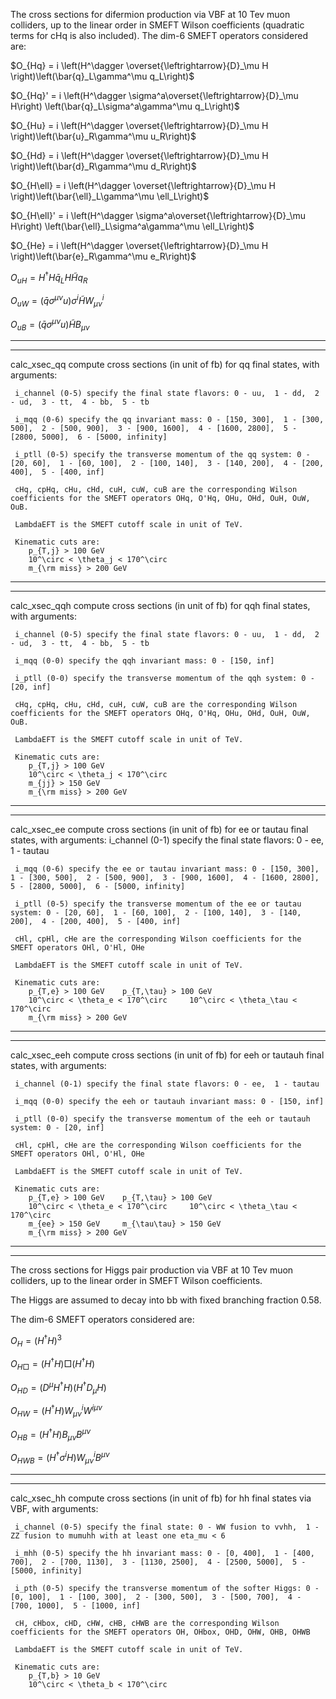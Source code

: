 The cross sections for difermion production via VBF at 10 Tev muon colliders, up to the linear order in SMEFT Wilson coefficients (quadratic terms for cHq is also included).
The dim-6 SMEFT operators considered are: 

$O_{Hq}  = i \left(H^\dagger \overset{\leftrightarrow}{D}_\mu H \right)\left(\bar{q}_L\gamma^\mu q_L\right)$
  
$O_{Hq}' = i \left(H^\dagger \sigma^a\overset{\leftrightarrow}{D}_\mu H\right) \left(\bar{q}_L\sigma^a\gamma^\mu q_L\right)$
  
$O_{Hu}  = i \left(H^\dagger \overset{\leftrightarrow}{D}_\mu H \right)\left(\bar{u}_R\gamma^\mu u_R\right)$
  
$O_{Hd}  = i \left(H^\dagger \overset{\leftrightarrow}{D}_\mu H \right)\left(\bar{d}_R\gamma^\mu d_R\right)$
  
$O_{H\ell}  = i \left(H^\dagger \overset{\leftrightarrow}{D}_\mu H \right)\left(\bar{\ell}_L\gamma^\mu \ell_L\right)$
  
$O_{H\ell}' = i \left(H^\dagger \sigma^a\overset{\leftrightarrow}{D}_\mu H\right) \left(\bar{\ell}_L\sigma^a\gamma^\mu \ell_L\right)$
  
$O_{He}  = i \left(H^\dagger \overset{\leftrightarrow}{D}_\mu H \right)\left(\bar{e}_R\gamma^\mu e_R\right)$
  
$O_{uH}  = H^\dagger H \bar{q}_L H \tilde{H} q_R$
  
$O_{uW}  = (\bar{q} \sigma^{\mu\nu} u) \sigma^i \tilde{H} W^i_{\mu\nu}$
  
$O_{uB}  = (\bar{q} \sigma^{\mu\nu} u) \tilde{H} B_{\mu\nu}$
  
---------------------------------------------------------------------------------------------------------------------------
---------------------------------------------------------------------------------------------------------------------------
calc_xsec_qq compute cross sections (in unit of fb) for qq final states, with arguments:

     i_channel (0-5) specify the final state flavors: 0 - uu,  1 - dd,  2 - ud,  3 - tt,  4 - bb,  5 - tb
     
     i_mqq (0-6) specify the qq invariant mass: 0 - [150, 300],  1 - [300, 500],  2 - [500, 900],  3 - [900, 1600],  4 - [1600, 2800],  5 - [2800, 5000],  6 - [5000, infinity]
     
     i_ptll (0-5) specify the transverse momentum of the qq system: 0 - [20, 60],  1 - [60, 100],  2 - [100, 140],  3 - [140, 200],  4 - [200, 400],  5 - [400, inf]  
     
     cHq, cpHq, cHu, cHd, cuH, cuW, cuB are the corresponding Wilson coefficients for the SMEFT operators OHq, O'Hq, OHu, OHd, OuH, OuW, OuB.
     
     LambdaEFT is the SMEFT cutoff scale in unit of TeV.

     Kinematic cuts are:
        p_{T,j} > 100 GeV
        10^\circ < \theta_j < 170^\circ
        m_{\rm miss} > 200 GeV
---------------------------------------------------------------------------------------------------------------------------
---------------------------------------------------------------------------------------------------------------------------
calc_xsec_qqh compute cross sections (in unit of fb) for qqh final states, with arguments:

     i_channel (0-5) specify the final state flavors: 0 - uu,  1 - dd,  2 - ud,  3 - tt,  4 - bb,  5 - tb
     
     i_mqq (0-0) specify the qqh invariant mass: 0 - [150, inf]
     
     i_ptll (0-0) specify the transverse momentum of the qqh system: 0 - [20, inf]
     
     cHq, cpHq, cHu, cHd, cuH, cuW, cuB are the corresponding Wilson coefficients for the SMEFT operators OHq, O'Hq, OHu, OHd, OuH, OuW, OuB.
     
     LambdaEFT is the SMEFT cutoff scale in unit of TeV.

     Kinematic cuts are:
        p_{T,j} > 100 GeV
        10^\circ < \theta_j < 170^\circ
        m_{jj} > 150 GeV
        m_{\rm miss} > 200 GeV
---------------------------------------------------------------------------------------------------------------------------
---------------------------------------------------------------------------------------------------------------------------
calc_xsec_ee compute cross sections (in unit of fb) for ee or tautau final states, with arguments:
     i_channel (0-1) specify the final state flavors: 0 - ee,  1 - tautau
     
     i_mqq (0-6) specify the ee or tautau invariant mass: 0 - [150, 300],  1 - [300, 500],  2 - [500, 900],  3 - [900, 1600],  4 - [1600, 2800],  5 - [2800, 5000],  6 - [5000, infinity]
     
     i_ptll (0-5) specify the transverse momentum of the ee or tautau system: 0 - [20, 60],  1 - [60, 100],  2 - [100, 140],  3 - [140, 200],  4 - [200, 400],  5 - [400, inf]  
     
     cHl, cpHl, cHe are the corresponding Wilson coefficients for the SMEFT operators OHl, O'Hl, OHe
     
     LambdaEFT is the SMEFT cutoff scale in unit of TeV.

     Kinematic cuts are:
        p_{T,e} > 100 GeV    p_{T,\tau} > 100 GeV
        10^\circ < \theta_e < 170^\circ     10^\circ < \theta_\tau < 170^\circ
        m_{\rm miss} > 200 GeV
---------------------------------------------------------------------------------------------------------------------------
---------------------------------------------------------------------------------------------------------------------------
calc_xsec_eeh compute cross sections (in unit of fb) for eeh or tautauh final states, with arguments:

     i_channel (0-1) specify the final state flavors: 0 - ee,  1 - tautau
     
     i_mqq (0-0) specify the eeh or tautauh invariant mass: 0 - [150, inf]
     
     i_ptll (0-0) specify the transverse momentum of the eeh or tautauh system: 0 - [20, inf]
     
     cHl, cpHl, cHe are the corresponding Wilson coefficients for the SMEFT operators OHl, O'Hl, OHe
     
     LambdaEFT is the SMEFT cutoff scale in unit of TeV.

     Kinematic cuts are:
        p_{T,e} > 100 GeV    p_{T,\tau} > 100 GeV
        10^\circ < \theta_e < 170^\circ     10^\circ < \theta_\tau < 170^\circ
        m_{ee} > 150 GeV     m_{\tau\tau} > 150 GeV
        m_{\rm miss} > 200 GeV

---------------------------------------------------------------------------------------------------------------------------
---------------------------------------------------------------------------------------------------------------------------

The cross sections for Higgs pair production via VBF at 10 Tev muon colliders, up to the linear order in SMEFT Wilson coefficients.

The Higgs are assumed to decay into bb with fixed branching fraction 0.58.

The dim-6 SMEFT operators considered are:

$O_H  = \left(H^\dagger H\right)^3$

$O_{H\Box} = \left(H^\dagger H\right)\Box \left(H^\dagger H\right)$
  
$O_{HD}  = \left(D^\mu H^\dagger H\right) \left(H^\dagger D_\mu H\right)$

$O_{HW}  = \left(H^\dagger H\right) W^i_{\mu\nu} W^{i\mu\nu}$
  
$O_{HB}  = \left(H^\dagger H\right) B_{\mu\nu} B^{\mu\nu}$
  
$O_{HWB} = \left(H^\dagger \sigma^i H\right) W^i_{\mu\nu} B^{\mu\nu}$
  
---------------------------------------------------------------------------------------------------------------------------
---------------------------------------------------------------------------------------------------------------------------
calc_xsec_hh compute cross sections (in unit of fb) for hh final states via VBF, with arguments:

     i_channel (0-5) specify the final state: 0 - WW fusion to vvhh,  1 - ZZ fusion to mumuhh with at least one eta_mu < 6
     
     i_mhh (0-5) specify the hh invariant mass: 0 - [0, 400],  1 - [400, 700],  2 - [700, 1130],  3 - [1130, 2500],  4 - [2500, 5000],  5 - [5000, infinity]
     
     i_pth (0-5) specify the transverse momentum of the softer Higgs: 0 - [0, 100],  1 - [100, 300],  2 - [300, 500],  3 - [500, 700],  4 - [700, 1000],  5 - [1000, inf]
     
     cH, cHbox, cHD, cHW, cHB, cHWB are the corresponding Wilson coefficients for the SMEFT operators OH, OHbox, OHD, OHW, OHB, OHWB
     
     LambdaEFT is the SMEFT cutoff scale in unit of TeV.

     Kinematic cuts are:
        p_{T,b} > 10 GeV
        10^\circ < \theta_b < 170^\circ
